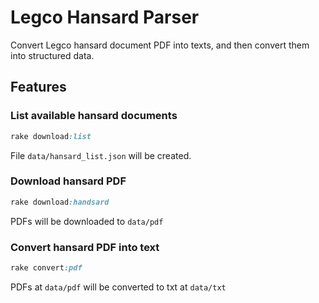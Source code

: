 # Legco Hansard Parser

Convert Legco hansard document PDF into texts, and then convert them into structured data.

## Features

### List available hansard documents

```ruby
rake download:list
```

File ``data/hansard_list.json`` will be created.

### Download hansard PDF

```ruby
rake download:handsard
```

PDFs will be downloaded to ``data/pdf``

### Convert hansard PDF into text

```ruby
rake convert:pdf
```

PDFs at ``data/pdf`` will be converted to txt at ``data/txt``
